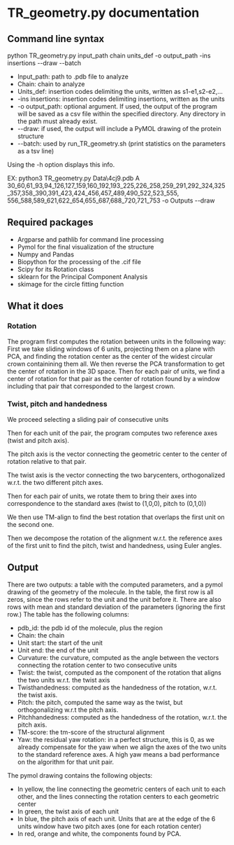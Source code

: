 # TR_geometry.py documentation


## Command line syntax
python TR_geometry.py input_path chain units_def -o output_path -ins insertions --draw --batch
- Input_path: path to .pdb file to analyze
- Chain: chain to analyze
- Units_def: insertion codes delimiting the units, written as s1-e1,s2-e2,...
- -ins insertions: insertion codes delimiting insertions, written as the units
- -o output_path: optional argument. If used, the output of the program will be saved as a csv file within the specified directory. Any directory in the path must already exist.
- --draw: if used, the output will include a PyMOL drawing of the protein structure
- --batch: used by run_TR_geometry.sh (print statistics on the parameters as a tsv line)

Using the -h option displays this info.

EX: python3 TR_geometry.py Data\4cj9.pdb A 30_60,61_93,94_126,127_159,160_192,193_225,226_258,259_291,292_324,325_357,358_390,391_423,424_456,457_489,490_522,523_555,
556_588,589_621,622_654,655_687,688_720,721_753 -o Outputs --draw
## Required packages

- Argparse and pathlib for command line processing 
- Pymol for the final visualization of the structure
- Numpy and Pandas
- Biopython for the processing of the .cif file
- Scipy for its Rotation class
- sklearn for the Principal Component Analysis
- skimage for the circle fitting function

## What it does

### Rotation

The program first computes the rotation between units in the following way:
First we take sliding windows of 6 units, projecting them on a plane with PCA, and finding the rotation center as the center of the widest circular crown containining them all. We then reverse the PCA transformation to get the center of rotation in the 3D space.
Then for each pair of units, we find a center of rotation for that pair as the center of rotation found by a window including that pair that corresponded to the largest crown.

### Twist, pitch and handedness

We proceed selecting a sliding pair of consecutive units

Then for each unit of the pair, the program computes two reference axes (twist and pitch axis).

The pitch axis is the vector connecting the geometric center to the center of rotation relative to that pair.

The twist axis is the vector connecting the two barycenters, orthogonalized w.r.t. the two different pitch axes.

Then for each pair of units, we rotate them to bring their axes into correspondence to the standard axes (twist to (1,0,0), pitch to (0,1,0))

We then use TM-align to find the best rotation that overlaps the first unit on the second one.

Then we decompose the rotation of the alignment w.r.t. the reference axes of the first unit to find the pitch, twist and handedness, using Euler angles. 

## Output

There are two outputs: a table with the computed parameters, and a pymol drawing of the geometry of the molecule.
In the table, the first row is all zeros, since the rows refer to the unit and the unit before it.
There are also rows with mean and standard deviation of the parameters (ignoring the first row.)
The table has the following columns:
- pdb_id: the pdb id of the molecule, plus the region
- Chain: the chain
- Unit start: the start of the unit
- Unit end: the end of the unit
- Curvature: the curvature, computed as the angle between the vectors connecting the rotation center to two consecutive units
- Twist: the twist, computed as the component of the rotation that aligns the two units w.r.t. the twist axis
- Twisthandedness: computed as the handedness of the rotation, w.r.t. the twist axis.
- Pitch: the pitch, computed the same way as the twist, but orthogonalizing w.r.t the pitch axis.
- Pitchhandedness: computed as the handedness of the rotation, w.r.t. the pitch axis.
- TM-score: the tm-score of the structural alignment
- Yaw: the residual yaw rotation: in a perfect structure, this is 0, as we already compensate for the yaw when we align the axes of the two units to the standard reference axes. A high yaw means a bad performance on the algorithm for that unit pair.

The pymol drawing contains the following objects:
- In yellow, the line connecting the geometric centers of each unit to each other, and the lines connecting the rotation centers to each geometric center
- In green, the twist axis of each unit
- In blue, the pitch axis of each unit. Units that are at the edge of the 6 units window have two pitch axes (one for each rotation center)
- In red, orange and white, the components found by PCA.
